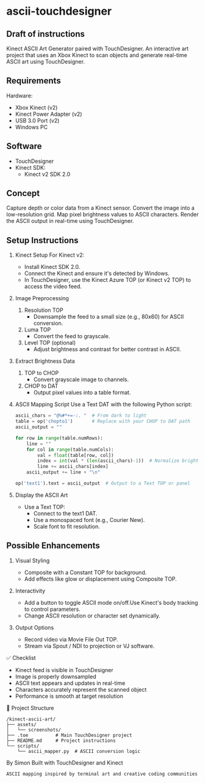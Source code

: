 # ascii-touchdesigner

## Draft of instructions

Kinect ASCII Art Generator paired with TouchDesigner. An interactive art project that uses an Xbox Kinect to scan objects and generate real-time ASCII art using TouchDesigner.

## Requirements

Hardware:

- Xbox Kinect (v2)
- Kinect Power Adapter (v2)
- USB 3.0 Port (v2)
- Windows PC

## Software

- TouchDesigner
- Kinect SDK:
  - Kinect v2 SDK 2.0

## Concept

Capture depth or color data from a Kinect sensor.
Convert the image into a low-resolution grid.
Map pixel brightness values to ASCII characters.
Render the ASCII output in real-time using TouchDesigner.

## Setup Instructions

1. Kinect Setup
   For Kinect v2:

   - Install Kinect SDK 2.0.
   - Connect the Kinect and ensure it's detected by Windows.
   - In TouchDesigner, use the Kinect Azure TOP (or Kinect v2 TOP) to access the video feed.

2. Image Preprocessing

   1. Resolution TOP
      - Downsample the feed to a small size (e.g., 80x60) for ASCII conversion.
   1. Luma TOP
      - Convert the feed to grayscale.
   1. Level TOP (optional)
      - Adjust brightness and contrast for better contrast in ASCII.

3. Extract Brightness Data

   1. TOP to CHOP
      - Convert grayscale image to channels.
   1. CHOP to DAT
      - Output pixel values into a table format.

4. ASCII Mapping Script
   Use a Text DAT with the following Python script:

   ```python
   ascii_chars = "@%#*+=-:. "  # From dark to light
   table = op('chopto1')       # Replace with your CHOP to DAT path
   ascii_output = ""

   for row in range(table.numRows):
       line = ""
       for col in range(table.numCols):
           val = float(table[row, col])
           index = int(val * (len(ascii_chars)-1))  # Normalize brightness
           line += ascii_chars[index]
       ascii_output += line + "\n"

   op('text1').text = ascii_output  # Output to a Text TOP or panel
   ```

5. Display the ASCII Art
   - Use a Text TOP:
     - Connect to the text1 DAT.
     - Use a monospaced font (e.g., Courier New).
     - Scale font to fit resolution.

## Possible Enhancements

1. Visual Styling

   - Composite with a Constant TOP for background.
   - Add effects like glow or displacement using Composite TOP.

2. Interactivity

   - Add a button to toggle ASCII mode on/off.Use Kinect's body tracking to control parameters.
   - Change ASCII resolution or character set dynamically.

3. Output Options
   - Record video via Movie File Out TOP.
   - Stream via Spout / NDI to projection or VJ software.

✅ Checklist

- Kinect feed is visible in TouchDesigner
- Image is properly downsampled
- ASCII text appears and updates in real-time
- Characters accurately represent the scanned object
- Performance is smooth at target resolution

📁 Project Structure

```plaintext
/kinect-ascii-art/
├── assets/
│   └── screenshots/
├── .toe          # Main TouchDesigner project
├── README.md     # Project instructions
└── scripts/
    └── ascii_mapper.py  # ASCII conversion logic
```

By Simon
Built with TouchDesigner and Kinect

```plaintext
ASCII mapping inspired by terminal art and creative coding communities
```

